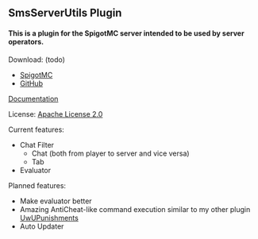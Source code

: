 ## SmsServerUtils Plugin
#### This is a plugin for the SpigotMC server intended to be used by server operators.

Download: (todo)
- [SpigotMC](https://www.spigotmc.org/)
- [GitHub](https://github.com/)

[Documentation](https://github.com/True-cc/SmsServerUtils/wiki)

License: [Apache License 2.0](https://github.com/True-cc/SmsServerUtils/blob/master/LICENSE)

Current features:
- Chat Filter
  - Chat (both from player to server and vice versa)
  - Tab
- Evaluator

Planned features:
- Make evaluator better
- Amazing AntiCheat-like command execution similar to my other plugin [UwUPunishments](https://www.spigotmc.org/resources/70021/)
- Auto Updater
